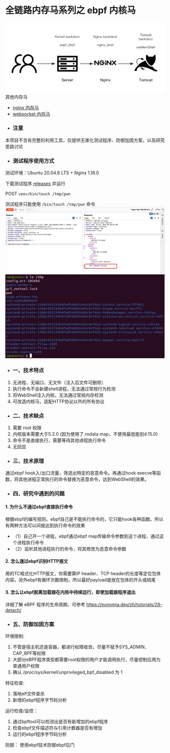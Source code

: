 # 全链路内存马系列之 ebpf 内核马

![](img/webshellattckchain.jpg)
其他内存马
- [nginx 内存马](https://github.com/veo/nginx_shell)
- [websocket 内存马](https://github.com/veo/wsMemShell)
- ### 注意
本项目不含有完整的利用工具，仅提供无害化测试程序、防御加固方案，以及研究思路讨论
- ### 测试程序使用方式
测试环境：Ubuntu 20.04.6 LTS + Nginx 1.18.0

下载测试程序 [releases](https://github.com/veo/ebpf_shell/releases) 并运行

POST `veo=/bin/touch /tmp/pwn`

测试程序只能使用 `/bin/touch /tmp/pwn` 命令
![](img/run.jpg)
![](img/pwn.jpg)

- ### 一、技术特点
1. 无进程、无端口、无文件（注入后文件可删除）
2. 执行命令不会新建shell进程，无法通过常规行为检测
3. 将WebShell注入内核，无法通过常规内存检测
4. 可改造内核马，适配HTTP协议以外的所有协议

- ### 二、技术缺点
1. 需要 root 权限
2. 内核版本需要大于5.2.0 (因为使用了.rodata map，不使用最低能到4.15.0)
3. 命令不是直接执行，需要等待其他进程执行命令
4. 无回显


- ### 三、技术原理
通过ebpf hook入/出口流量，筛选出特定的恶意命令。再通过hook execve等函数，将其他进程正常执行的命令替换为恶意命令，达到WebShell的效果。

- ### 四、研究中遇到的问题
#### 1. 为什么不通过ebpf直接执行命令

根据ebpf的编写规则，ebpf自己是不能执行命令的，它只能hook各种函数。所以有两种方法可以间接达到执行命令的效果

- （1）自己开一个进程，ebpf通过ebpf map传输命令参数到这个进程，通过这个进程执行命令
- （2）监听其他进程执行的命令，将其修改为恶意命令参数


#### 2. 怎么通过ebpf识别HTTP报文

用的TC格式化HTTP报文，你需要算IP header、TCP header的长度等定位包体内容。另外ebpf有循环次数限制，所以最好payload是放在包体的开头或结尾

#### 3. 怎么让ebpf脱离加载器在内核中持续运行，即使加载器程序退出

详细了解 eBPF 程序的生命周期，可参考 https://eunomia.dev/zh/tutorials/28-detach/


- ### 五、防御加固方案
环境限制:
1. 不管是宿主机还是容器，都进行权限收敛，尽量不赋予SYS_ADMIN、CAP_BPF等权限
2. 大部分eBPF程序类型都需要root权限的用户才能调用执行，尽量控制应用为普通用户权限
3. 确认 /proc/sys/kernel/unprivileged_bpf_disabled 为 1

特征检查:
1. 落地elf文件查杀
2. 新增的ebpf程序字节码分析

运行检查/监控：
1. 通过bpftool可以检测出是否有新增加的ebpf程序
2. 检查ebpf文件描述符与引用计数器是否有增加
3. 运行的ebpf程序字节码分析

防御：
使用ebpf技术防御ebpf后门


